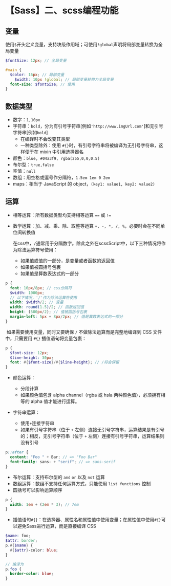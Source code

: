 # 【Sass】二、scss编程功能

## 变量

使用`$`开头定义变量，支持块级作用域；可使用`!global`声明将局部变量转换为全局变量

```scss
$fontSize: 12px; // 全局变量

#main {
  $color: 16px; // 局部变量
 	$width: 10px !global; // 局部变量转换为全局变量
  font-size: $fontSize; // 使用
}
```

## 数据类型

- 数字：`1,10px`
- 字符串：`bold`，分为有引号字符串[例如`'http://www.imgUrl.com'`]和无引号字符串[例如`bold`]
  - 在编译时不会改变其类型
  - 一种类型除外：使用 `#{}`时，有引号字符串将被编译为无引号字符串，这样便于在 mixin 中引用选择器名
- 颜色：`blue, #04a3f9, rgba(255,0,0,0.5)`
- 布尔型：`true,false`
- 空值：`null`
- 数组：用空格或逗号作分隔符，`1.5em 1em 0 2em`
- maps：相当于 JavaScript 的 object，`(key1: value1, key2: value2)`

## 运算

- 相等运算：所有数据类型均支持相等运算 `==` 或 `!=`

- 数学运算：加、减、乘、除、取整等运算 `+, -, *, /, %`，必要时会在不同单位间转换值

   在css中，`/`通常用于分隔数字。除此之外在scssScript中，以下三种情况将作为除法运算符号使用：

    - 如果值或值的一部分，是变量或者函数的返回值
    - 如果值被圆括号包裹
    - 如果值是算数表达式的一部分

```scss
p {
  font: 10px/8px; // css分隔符
  $width: 1000px;
  // 以下情况，'/'作为除法运算符使用
  width: $width/2; // 变量
  width: round(1.5)/2; // 函数返回值
  height: (500px/2); // 值被圆括号包裹
  margin-left: 5px + 8px/2px; // 值是算数表达式的一部分
}
```

​		如果需要使用变量，同时又要确保 `/` 不做除法运算而是完整地编译到 CSS 文件中，只需要用 `#{}` 插值语句将变量包裹：

```scss
p {
  $font-size: 12px;
  $line-height: 30px;
  font: #{$font-size}/#{$line-height}; // /将会保留
}
```

- 颜色运算：
  - 分段计算
  - 如果颜色值包含 alpha channel（rgba 或 hsla 两种颜色值），必须拥有相等的 alpha 值才能进行运算。

- 字符串运算：
  - 使用`+`连接字符串
  - 如果有引号字符串（位于 `+` 左侧）连接无引号字符串，运算结果是有引号的；相反，无引号字符串（位于 `+` 左侧）连接有引号字符串，运算结果则没有引号

```scss
p::after {
  content: "Foo " + Bar; // => "Foo Bar"
  font-family: sans- + "serif"; // => sans-serif
}
```

- 布尔运算：支持布尔型的 `and` `or` 以及 `not` 运算
- 数组运算：数组不支持任何运算方式，只能使用 `list functions` 控制
- 圆括号可以影响运算顺序

```scss
p {
  width: 1em + (2em * 3); // 7em
}
```

- 插值语句`#{}`：在选择器、属性名和属性值中使用变量；在属性值中使用`#{}`可以避免Sass进行运算，而是直接编译 CSS

```scss
$name: foo;
$attr: border;
p.#{$name} {
  #{$attr}-color: blue;
}

// 编译为
p.foo {
  border-color: blue;
}
```


